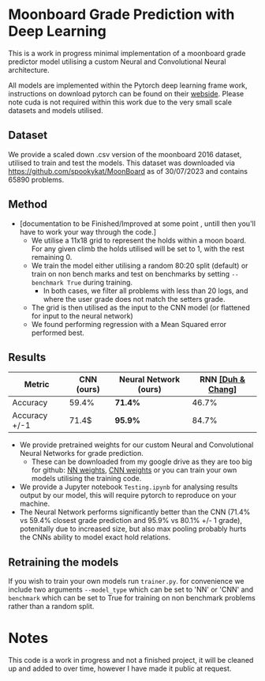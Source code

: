# Moonboard Grade Prediction with Deep Learning

This is a work in progress minimal implementation of a moonboard grade predictor model utilising a custom Neural and Convolutional Neural architecture.

All models are implemented within the Pytorch deep learning frame work, instructions on download pytorch can be found on their [webside](https://pytorch.org/).
Please note cuda is not required within this work due to the very small scale datasets and models utilised.

## Dataset
We provide a scaled down .csv version of the moonboard 2016 dataset, utilised to train and test the models.
This dataset was downloaded via https://github.com/spookykat/MoonBoard as of 30/07/2023 and contains 65890 problems.

## Method
- [documentation to be Finished/Improved at some point , untill then you'll have to work your way through the code.]
  - We utilise a 11x18 grid to represent the holds within a moon board. For any given climb the holds utilised will be set to 1, with the rest remaining 0.
  - We train the model either utilising a random 80:20 split (default) or train on non bench marks and test on benchmarks by setting ```--benchmark True``` during training.
    - In both cases, we filter all problems with less than 20 logs, and where the user grade does not match the setters grade.
  - The grid is then utilised as the input to the CNN model (or flattened for input to the neural network)
  - We found performing regression with a Mean Squared error performed best.

## Results
| Metric       | CNN (ours) | Neural Network (ours) | RNN [[Duh & Chang]](https://arxiv.org/pdf/2102.01788.pdf) |
| ------------ | ---------- | --------------------- | --------------------------------------------------------- |
| Accuracy     |   59.4%    |   **71.4%**           |        46.7%                                             | 
| Accuracy +/-1|   71.4$    |   **95.9%**           |        84.7%

- We provide pretrained weights for our custom Neural and Convolutional Neural Networks for grade prediction.
  - These can be downloaded from my google drive as they are too big for github: [NN weights](https://drive.google.com/file/d/1HFXFQCYpmgARNR_Hz6o-I2MM4x5toEWF/view?usp=sharing), [CNN weights](https://drive.google.com/file/d/1Latig7ldjil_XG9PhQW6an2mVFuy-6gd/view?usp=sharing) or you can train your own models utilising the training code.
- We provide a Jupyter notebook `Testing.ipynb` for analysing results output by our model, this will require pytorch to reproduce on your machine.
- The Neural Network performs significantly better than the CNN (71.4% vs 59.4% closest grade prediction and 95.9% vs 80.1% +/- 1 grade), potenitally due to increased size, but also max pooling probably hurts the CNNs ability to model exact hold relations.

## Retraining the models
If you wish to train your own models run ```trainer.py```. for convenience we include two arguments ```--model_type``` which can be set to 'NN' or 'CNN' and ```benchmark``` which can be set to True for training on non benchmark problems rather than a random split.

# Notes
This code is a work in progress and not a finished project, it will be cleaned up and added to over time, however I have made it public at request.
